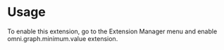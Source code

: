 # Usage

To enable this extension, go to the Extension Manager menu and enable omni.graph.minimum.value extension.
